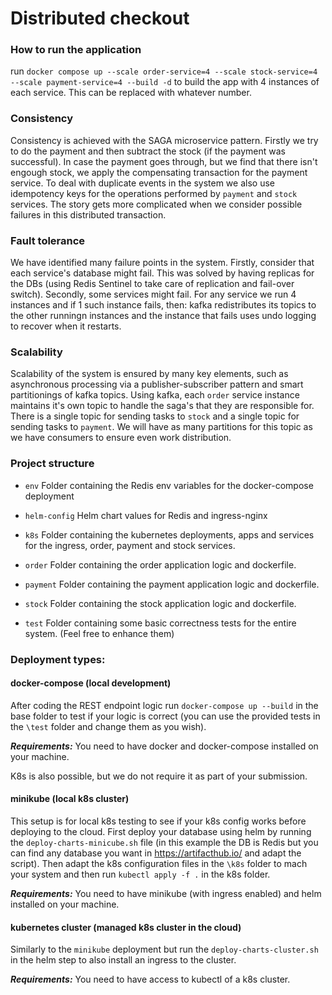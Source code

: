 # Distributed checkout

### How to run the application

run  `docker compose up --scale order-service=4 --scale stock-service=4 --scale payment-service=4 --build -d` to build the app with 4 instances of each service. This can be replaced with whatever number.

### Consistency
Consistency is achieved with the SAGA microservice pattern. Firstly we try to do the payment and then subtract the stock (if the payment was successful). In case the payment goes through, but we find that there isn't engough stock, we apply the compensating transaction for the payment service. To deal with duplicate events in the system we also use idempotency keys for the operations performed by `payment` and `stock` services. The story gets more complicated when we consider possible failures in this distributed transaction.
### Fault tolerance
We have identified many failure points in the system. Firstly, consider that each service's database might fail. This was solved by having replicas for the DBs (using Redis Sentinel to take care of replication and fail-over switch). Secondly, some services might fail. For any service we run 4 instances and if 1 such instance fails, then: kafka redistributes its topics to the other runningn instances and the instance that fails uses undo logging to recover when it restarts. 

### Scalability
Scalability of the system is ensured by many key elements, such as asynchronous processing via a publisher-subscriber pattern and smart partitionings of kafka topics. Using kafka, each `order` service instance maintains it's own topic to handle the saga's that they are responsible for. There is a single topic for sending tasks to `stock` and a single topic for sending tasks to `payment`. We will have as many partitions for this topic as we have consumers to ensure even work distribution. 

### Project structure

* `env`
    Folder containing the Redis env variables for the docker-compose deployment
    
* `helm-config` 
   Helm chart values for Redis and ingress-nginx
        
* `k8s`
    Folder containing the kubernetes deployments, apps and services for the ingress, order, payment and stock services.
    
* `order`
    Folder containing the order application logic and dockerfile. 
    
* `payment`
    Folder containing the payment application logic and dockerfile. 

* `stock`
    Folder containing the stock application logic and dockerfile. 

* `test`
    Folder containing some basic correctness tests for the entire system. (Feel free to enhance them)

### Deployment types:

#### docker-compose (local development)

After coding the REST endpoint logic run `docker-compose up --build` in the base folder to test if your logic is correct
(you can use the provided tests in the `\test` folder and change them as you wish). 

***Requirements:*** You need to have docker and docker-compose installed on your machine. 

K8s is also possible, but we do not require it as part of your submission. 

#### minikube (local k8s cluster)

This setup is for local k8s testing to see if your k8s config works before deploying to the cloud. 
First deploy your database using helm by running the `deploy-charts-minicube.sh` file (in this example the DB is Redis 
but you can find any database you want in https://artifacthub.io/ and adapt the script). Then adapt the k8s configuration files in the
`\k8s` folder to mach your system and then run `kubectl apply -f .` in the k8s folder. 

***Requirements:*** You need to have minikube (with ingress enabled) and helm installed on your machine.

#### kubernetes cluster (managed k8s cluster in the cloud)

Similarly to the `minikube` deployment but run the `deploy-charts-cluster.sh` in the helm step to also install an ingress to the cluster. 

***Requirements:*** You need to have access to kubectl of a k8s cluster.
